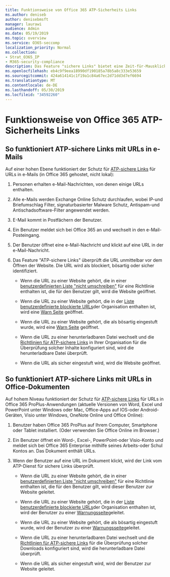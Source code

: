 ```yaml
---
title: Funktionsweise von Office 365 ATP-Sicherheits Links
ms.author: deniseb
author: denisebmsft
manager: laurawi
audience: Admin
ms.date: 05/19/2019
ms.topic: overview
ms.service: O365-seccomp
localization_priority: Normal
ms.collection:
- Strat_O365_IP
- M365-security-compliance
description: Das Feature "sichere Links" bietet eine Zeit-für-Mausklick-Überprüfung von Hyperlinks in Office-Dokumenten und e-Mail-Nachrichten. Lesen Sie diesen Artikel, um zu erfahren, wie ATP-sichere Links funktionieren.
ms.openlocfilehash: eb4c9f9eea18990df190185a78b5a8c333e53659
ms.sourcegitcommit: 424a614141c1f19a1c84a67ec2d71dd3d7ef6694
ms.translationtype: MT
ms.contentlocale: de-DE
ms.lasthandoff: 05/30/2019
ms.locfileid: "34592260"
---
```

# <a name="how-office-365-atp-safe-links-works"></a>Funktionsweise von Office 365 ATP-Sicherheits Links
         
## <a name="how-atp-safe-links-works-with-urls-in-email"></a>So funktioniert ATP-sichere Links mit URLs in e-Mails

Auf einer hohen Ebene funktioniert der Schutz für [ATP-sichere Links](atp-safe-links.md) für URLs in e-Mails (in Office 365 gehostet, nicht lokal):
  
1. Personen erhalten e-Mail-Nachrichten, von denen einige URLs enthalten.
    
2. Alle e-Mails werden Exchange Online Schutz durchlaufen, wobei IP-und Briefumschlag Filter, signaturbasierter Malware Schutz, Antispam-und Antischadsoftware-Filter angewendet werden. 
    
3. E-Mail kommt in Postfächern der Benutzer.
    
4. Ein Benutzer meldet sich bei Office 365 an und wechselt in den e-Mail-Posteingang.
    
5. Der Benutzer öffnet eine e-Mail-Nachricht und klickt auf eine URL in der e-Mail-Nachricht.
    
6. Das Feature "ATP-sichere Links" überprüft die URL unmittelbar vor dem Öffnen der Website. Die URL wird als blockiert, bösartig oder sicher identifiziert.
    
    - Wenn die URL zu einer Website gehört, die in einer [benutzerdefinierten Liste "nicht umschreiben"](set-up-a-custom-do-not-rewrite-urls-list-with-atp.md) für eine Richtlinie enthalten ist, die für den Benutzer gilt, wird die Website geöffnet. 
    
    - Wenn die URL zu einer Website gehört, die in der [Liste benutzerdefinierte blockierte URLs](set-up-a-custom-blocked-urls-list-wtih-atp.md)der Organisation enthalten ist, wird eine [Warn Seite](atp-safe-links-warning-pages.md) geöffnet. 
    
    - Wenn die URL zu einer Website gehört, die als bösartig eingestuft wurde, wird eine [Warn Seite](atp-safe-links-warning-pages.md) geöffnet. 
    
    - Wenn die URL zu einer herunterladbaren Datei wechselt und die [Richtlinien für ATP-sichere Links](set-up-atp-safe-links-policies.md) in Ihrer Organisation für die Überprüfung solcher Inhalte konfiguriert sind, wird die herunterladbare Datei überprüft. 
    
    - Wenn die URL als sicher eingestuft wird, wird die Website geöffnet.
    
## <a name="how-atp-safe-links-works-with-urls-in-office-documents"></a>So funktioniert ATP-sichere Links mit URLs in Office-Dokumenten

Auf hohem Niveau funktioniert der Schutz für [ATP-sichere Links](atp-safe-links.md) für URLs in Office 365 ProPlus-Anwendungen (aktuelle Versionen von Word, Excel und PowerPoint unter Windows oder Mac, Office-Apps auf IOS-oder Android-Geräten, Visio unter Windows, OneNote Online und Office Online):
  
1. Benutzer haben Office 365 ProPlus auf Ihrem Computer, Smartphone oder Tablet installiert. (Oder verwenden Sie Office Online im Browser.)
    
2. Ein Benutzer öffnet ein Word-, Excel-, PowerPoint-oder Visio-Konto und meldet sich bei Office 365 Enterprise mithilfe seines Arbeits-oder Schul Kontos an. Das Dokument enthält URLs.
    
3. Wenn der Benutzer auf eine URL im Dokument klickt, wird der Link vom ATP-Dienst für sichere Links überprüft.
    
      - Wenn die URL zu einer Website gehört, die in einer [benutzerdefinierten Liste "nicht umschreiben"](set-up-a-custom-do-not-rewrite-urls-list-with-atp.md) für eine Richtlinie enthalten ist, die für den Benutzer gilt, wird dieser Benutzer zur Website geleitet. 
    
      - Wenn die URL zu einer Website gehört, die in der [Liste benutzerdefinierte blockierte URLs](set-up-a-custom-blocked-urls-list-wtih-atp.md)der Organisation enthalten ist, wird der Benutzer zu einer [Warnungsseite](atp-safe-links-warning-pages.md)geleitet.
    
      - Wenn die URL zu einer Website gehört, die als bösartig eingestuft wurde, wird der Benutzer zu einer [Warnungsseite](atp-safe-links-warning-pages.md)geleitet.
    
      - Wenn die URL zu einer herunterladbaren Datei wechselt und die [Richtlinien für ATP-sichere Links](set-up-atp-safe-links-policies.md) für die Überprüfung solcher Downloads konfiguriert sind, wird die herunterladbare Datei überprüft. 
    
      - Wenn die URL als sicher eingestuft wird, wird der Benutzer zur Website geleitet.

